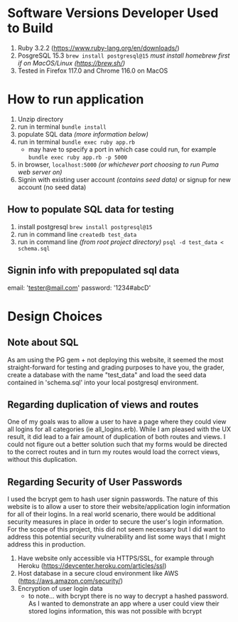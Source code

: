 # Software Versions Developer Used to Build
1. Ruby 3.2.2 (https://www.ruby-lang.org/en/downloads/)
2. PosgreSQL 15.3 `brew install postgresql@15` *must install homebrew first if on MacOS/Linux (https://brew.sh/)*
3. Tested in Firefox 117.0 and Chrome 116.0 on MacOS

# How to run application
1. Unzip directory
2. run in terminal `bundle install`
3. populate SQL data *(more information below)*
4. run in terminal `bundle exec ruby app.rb` 
   - may have to specify a port in which case could run, for example `bundle exec ruby app.rb -p 5000`
5. in browser, `localhost:5000` *(or whichever port choosing to run Puma web server on)*
6. Signin with existing user account *(contains seed data)* or signup for new account (no seed data)

## How to populate SQL data for testing
1. install postgresql `brew install postgresql@15`
2. run in command line `createdb test_data`
3. run in command line *(from root project directory)* `psql -d test_data < schema.sql`

## Signin info with prepopulated sql data
email: 'tester@mail.com'
password: '1234#abcD'

# Design Choices
## Note about SQL
As am using the PG gem + not deploying this website, it seemed the most straight-forward for testing and grading purposes to have you, the grader, create a database with the name "test_data" and load the seed data contained in 'schema.sql' into your local postgresql environment.

## Regarding duplication of views and routes
One of my goals was to allow a user to have a page where they could view all logins for all categories (ie all_logins.erb). While I am pleased with the UX result, it did lead to a fair amount of duplication of both routes and views. I could not figure out a better solution such that my forms would be directed to the correct routes and in turn my routes would load the correct views, without this duplication. 

## Regarding Security of User Passwords
I used the bcrypt gem to hash user signin passwords. The nature of this website is to allow a user to store their website/application login information for all of their logins. In a real world scenario, there would be additional security measures in place in order to secure the user's login information. For the scope of this project, this did not seem necessary but I did want to address this potential security vulnerability and list some ways that I might address this in production.

1. Have website only accessible via HTTPS/SSL, for example through Heroku (https://devcenter.heroku.com/articles/ssl)
2. Host database in a secure cloud environment like AWS (https://aws.amazon.com/security/)
3. Encryption of user login data
    - to note... with bcrypt there is no way to decrypt a hashed password. As I wanted to demonstrate an app where a user could view their stored logins information, this was not possible with bcrypt

